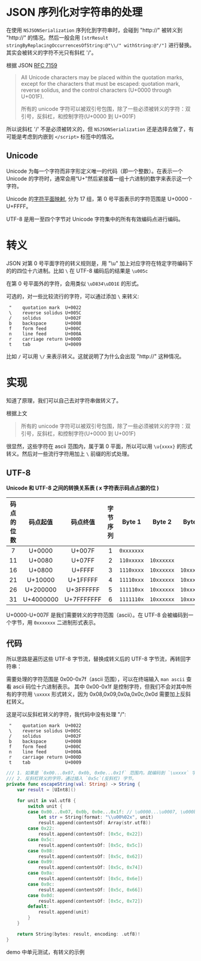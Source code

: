 # JSON 序列化对字符串的处理

在使用 `NSJSONSerialization` 序列化到字符串时，会碰到 "http://" 被转义到 "http:\/\/" 的情况。然后一般会用 `[strResult stringByReplacingOccurrencesOfString:@"\\/" withString:@"/"]` 进行替换。其实会被转义的字符不光只有斜杠 '/'。



根据 JSON [RFC 7159](https://tools.ietf.org/html/rfc7159#section-7) 

> All Unicode characters may be placed within the
> quotation marks, except for the characters that must be escaped:
>    quotation mark, reverse solidus, and the control characters (U+0000
>    through U+001F).
>    
> 所有的 unicode 字符可以被双引号包围，除了一些必须被转义的字符：双引号，反斜杠，和控制字符(U+0000 到 U+001F)

所以说斜杠 '/' 不是必须被转义的，但 `NSJSONSerialization` 还是选择去做了，有可能是考虑到内嵌到 `</script>` 标签中的情况。

## Unicode

Unicode 为每一个字符而非字形定义唯一的代码（即一个整数）。在表示一个 Unicode 的字符时，通常会用“U+”然后紧接着一组十六进制的数字来表示这一个字符。

Unicode 的[字符平面映射](https://zh.wikipedia.org/wiki/Unicode字符平面映射#基本多文种平面), 分为 17 组，第 0 号平面表示的字符范围是 U+0000 - U+FFFF。

UTF-8 是用一至四个字节对 Unicode 字符集中的所有有效编码点进行编码。

# 转义

JSON 对第 0 号平面字符的转义规则是，用 "\u" 加上对应字符在特定字符编码下的的四位十六进制。比如 `\` 在 UTF-8 编码后的结果是 `\u005c`

在第 0 号平面外的字符，会用类似 `\uD834\uDD1E` 的形式。

可选的，对一些比较流行的字符，可以通过添加 `\` 来转义:

```
 "    quotation mark  U+0022
 \    reverse solidus U+005C
 /    solidus         U+002F
 b    backspace       U+0008
 f    form feed       U+000C
 n    line feed       U+000A
 r    carriage return U+000D
 t    tab             U+0009
```

比如 `/` 可以用 `\/` 来表示转义。这就说明了为什么会出现 "http:\/\/" 这种情况。

# 实现

知道了原理，我们可以自己去对字符串做转义了。


根据上文
> 所有的 unicode 字符可以被双引号包围，除了一些必须被转义的字符：双引号，反斜杠，和控制字符(U+0000 到 U+001F)

很显然，这些字符在 ascii 范围内，属于第 0 平面，所以可以用 `\u{xxxx}` 的形式转义。然后对一些流行字符用加上 `\` 前缀的形式处理。

## UTF-8
**Unicode 和 UTF-8 之间的转换关系表 ( x 字符表示码点占据的位 )**

| 码点的位数 | 码点起值  |  码点终值  | 字节序列 |   Byte 1   |   Byte 2   |   Byte 3   |   Byte 4   |   Byte 5   |   Byte 6   |
| :--------: | :-------: | :--------: | :------: | :--------: | :--------: | :--------: | :--------: | :--------: | :--------: |
|     7      |  U+0000   |   U+007F   |    1     | `0xxxxxxx` |            |            |            |            |            |
|     11     |  U+0080   |   U+07FF   |    2     | `110xxxxx` | `10xxxxxx` |            |            |            |            |
|     16     |  U+0800   |   U+FFFF   |    3     | `1110xxxx` | `10xxxxxx` | `10xxxxxx` |            |            |            |
|     21     |  U+10000  |  U+1FFFFF  |    4     | `11110xxx` | `10xxxxxx` | `10xxxxxx` | `10xxxxxx` |            |            |
|     26     | U+200000  | U+3FFFFFF  |    5     | `111110xx` | `10xxxxxx` | `10xxxxxx` | `10xxxxxx` | `10xxxxxx` |            |
|     31     | U+4000000 | U+7FFFFFFF |    6     | `1111110x` | `10xxxxxx` | `10xxxxxx` | `10xxxxxx` | `10xxxxxx` | `10xxxxxx` |

U+0000-U+007F 是我们需要转义的字符范围（ascii）。在 UTF-8 会被编码到一个字节，用 `0xxxxxxx` 二进制形式表示。

## 代码

所以思路是遍历这些 UTF-8 字节流，替换成转义后的 UTF-8 字节流，再转回字符串：

需要处理的字符范围是 0x00-0x7f（ascii 范围），可以在终端输入 `man ascii` 查看 ascii 码位十六进制表示。
其中 0x00-0x1f 是控制字符，但我们不会对其中所有的字符用 `\uxxxx` 形式转义，因为 0x08,0x09,0x0a,0x0c,0x0d 需要加上反斜杠转义。


这是可以反斜杠转义的字符，我代码中没有处理 "/":

```
 "    quotation mark  U+0022
 \    reverse solidus U+005C
 /    solidus         U+002F
 b    backspace       U+0008
 f    form feed       U+000C
 n    line feed       U+000A
 r    carriage return U+000D
 t    tab             U+0009
```


```swift
/// 1. 如果是 `0x00...0x07, 0x0b, 0x0e...0x1f` 范围内，就编码到 `\uxxxx` 字符串，再转回 UTF-8 字节。
/// 2. 反斜杠转义的字符，通过插入 `0x5c`(反斜杠) 字节。
private func escapeString(val: String) -> String {
	var result = [UInt8]()

	for unit in val.utf8 {
		switch unit {
		case 0x00...0x07, 0x0b, 0x0e...0x1f: // \u0000...\u0007, \u000b, \u000e...\u001f
			let str = String(format: "\\u00%02x", unit)
			result.append(contentsOf: Array(str.utf8))
		case 0x22:
			result.append(contentsOf: [0x5c, 0x22])
		case 0x5c:
			result.append(contentsOf: [0x5c, 0x5c])
		case 0x08:
			result.append(contentsOf: [0x5c, 0x62])
		case 0x09:
			result.append(contentsOf: [0x5c, 0x74])
		case 0x0a:
			result.append(contentsOf: [0x5c, 0x6e])
		case 0x0c:
			result.append(contentsOf: [0x5c, 0x66])
		case 0x0d:
			result.append(contentsOf: [0x5c, 0x72])
		default:
			result.append(unit)
		}
	}

	return String(bytes: result, encoding: .utf8)!
}
```



demo 中单元测试，有转义的示例



